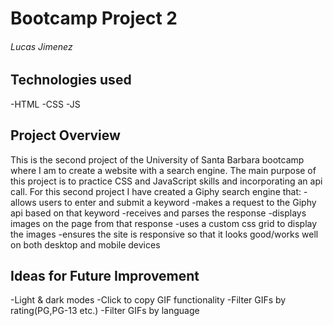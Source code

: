 # Bootcamp Project 2

###### Lucas Jimenez

## Technologies used
-HTML
-CSS
-JS

## Project Overview
This is the second project of the University of Santa Barbara bootcamp where I am to create a website with a search engine. The main purpose of this project is to practice CSS and JavaScript skills and incorporating an api call. For this second project I have created a Giphy search engine that:
-allows users to enter and submit a keyword
-makes a request to the Giphy api based on that keyword
-receives and parses the response
-displays images on the page from that response
-uses a custom css grid to display the images
-ensures the site is responsive so that it looks good/works well on both desktop and mobile devices

## Ideas for Future Improvement
-Light & dark modes
-Click to copy GIF functionality
-Filter GIFs by rating(PG,PG-13 etc.)
-Filter GIFs by language
